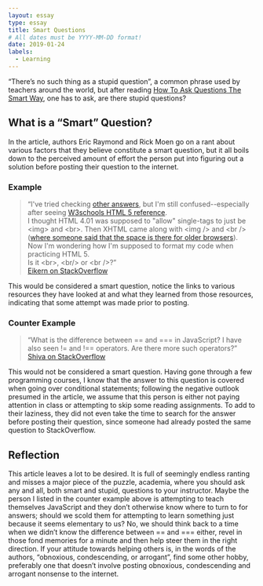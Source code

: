 ```yaml
---
layout: essay
type: essay
title: Smart Questions
# All dates must be YYYY-MM-DD format!
date: 2019-01-24
labels:
  - Learning
---
```


“There’s no such thing as a stupid question”, a common phrase used by teachers around the world, but after reading [How To Ask Questions The Smart Way](http://www.catb.org/esr/faqs/smart-questions.html), one has to ask, are there stupid questions?

## What is a “Smart” Question?
In the article, authors Eric Raymond and Rick Moen go on a rant about various factors that they believe constitute a smart question, but it all boils down to the perceived amount of effort the person put into figuring out a solution before posting their question to the internet.

### Example
<blockquote>
  “I've tried checking <a href="https://stackoverflow.com/questions/1659208/why-br-and-not-br">other answers</a>, but I'm still confused--especially after seeing <a href="http://www.w3schools.com/tags/tag_img.asp">W3schools HTML 5 reference</a>.<br />I thought HTML 4.01 was supposed to "allow" single-tags to just be &lt;img&gt; and &lt;br&gt;. Then XHTML came along with &lt;img /&gt; and &lt;br /&gt; (<a href="https://stackoverflow.com/questions/462741/space-before-closing-slash/463692#463692">where someone said that the space is there for older browsers</a>).<br />Now I'm wondering how I'm supposed to format my code when practicing HTML 5.<br />Is it &lt;br&gt;, &lt;br/&gt; or &lt;br /&gt;?”
  <footer><a href="https://stackoverflow.com/questions/1946426/html-5-is-it-br-br-or-br">Eikern on StackOverflow</a></footer>
</blockquote>
This would be considered a smart question, notice the links to various resources they have looked at and what they learned from those resources, indicating that some attempt was made prior to posting.

### Counter Example
<blockquote>
  “What is the difference between == and === in JavaScript? I have also seen != and !== operators. Are there more such operators?”
  <footer><a href="https://stackoverflow.com/questions/523643/difference-between-and-in-javascript">Shiva on StackOverflow</a></footer>
</blockquote>
This would not be considered a smart question.  Having gone through a few programming courses, I know that the answer to this question is covered when going over conditional statements; following the negative outlook presumed in the article, we assume that this person is either not paying attention in class or attempting to skip some reading assignments.  To add to their laziness, they did not even take the time to search for the answer before posting their question, since someone had already posted the same question to StackOverflow.

## Reflection
This article leaves a lot to be desired.  It is full of seemingly endless ranting and misses a major piece of the puzzle, academia, where you should ask any and all, both smart and stupid, questions to your instructor.  Maybe the person I listed in the counter example above is attempting to teach themselves JavaScript and they don’t otherwise know where to turn to for answers; should we scold them for attempting to learn something just because it seems elementary to us?  No, we should think back to a time when we didn’t know the difference between == and === either, revel in those fond memories for a minute and then help steer them in the right direction.  If your attitude towards helping others is, in the words of the authors, “obnoxious, condescending, or arrogant”, find some other hobby, preferably one that doesn’t involve posting obnoxious, condescending and arrogant nonsense to the internet.

